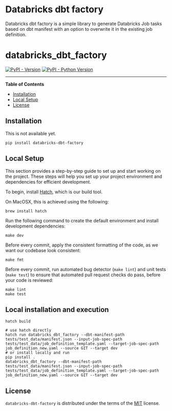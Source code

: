 Databricks dbt factory
===

Databricks dbt factory is a simple library to generate Databricks Job tasks based on dbt manifest 
with an option to overwrite it in the existing job definition.

# databricks_dbt_factory

[![PyPI - Version](https://img.shields.io/pypi/v/databricks-dbt-factory.svg)](https://pypi.org/project/databricks-dbt-factory)
[![PyPI - Python Version](https://img.shields.io/pypi/pyversions/databricks-dbt-factory.svg)](https://pypi.org/project/databricks-dbt-factory)

-----

**Table of Contents**

- [Installation](#installation)
- [Local Setup](#local-setup)
- [License](#license)

## Installation

This is not available yet.

```shell
pip install databricks-dbt-factory
```

## Local Setup

This section provides a step-by-step guide to set up and start working on the project. These steps will help you set up your project environment and dependencies for efficient development.

To begin, install [Hatch](https://github.com/pypa/hatch), which is our build tool.

On MacOSX, this is achieved using the following:
```shell
brew install hatch
```

Run the following command to create the default environment and install development dependencies:
```shell
make dev
```

Before every commit, apply the consistent formatting of the code, as we want our codebase look consistent:
```shell
make fmt
```

Before every commit, run automated bug detector (`make lint`) and unit tests (`make test`) to ensure that automated
pull request checks do pass, before your code is reviewed: 
```shell
make lint
make test
```

## Local installation and execution

```shell
hatch build

# use hatch directly
hatch run databricks_dbt_factory --dbt-manifest-path tests/test_data/manifest.json --input-job-spec-path tests/test_data/job_definition_template.yaml --target-job-spec-path job_definition_new.yaml --source GIT --target dev
# or install locally and run
pip install .
databricks_dbt_factory --dbt-manifest-path tests/test_data/manifest.json --input-job-spec-path tests/test_data/job_definition_template.yaml --target-job-spec-path job_definition_new.yaml --source GIT --target dev
```

## License

`databricks-dbt-factory` is distributed under the terms of the [MIT](https://spdx.org/licenses/MIT.html) license.
